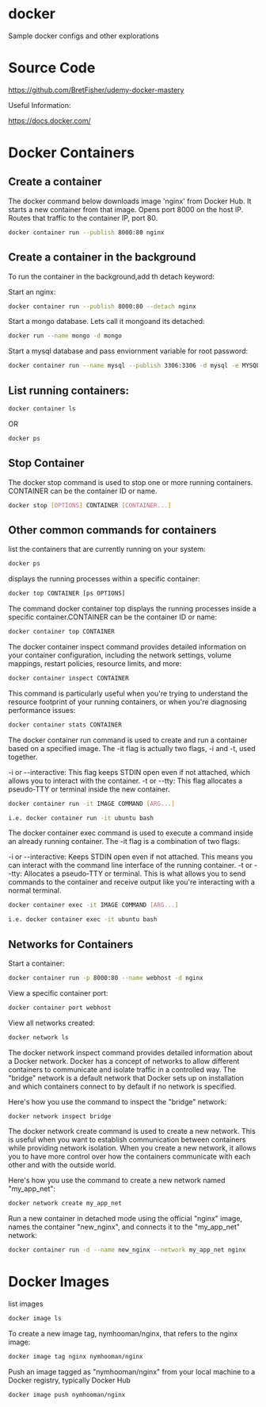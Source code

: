 # docker

Sample docker configs and other explorations

# Source Code

https://github.com/BretFisher/udemy-docker-mastery

Useful Information:

https://docs.docker.com/

# Docker Containers

## Create a container

The docker command below downloads image 'nginx' from Docker Hub. It starts a new container from that image. Opens port 8000 on the host IP. Routes that traffic to the container IP, port 80.

```sh
docker container run --publish 8000:80 nginx
```

## Create a container in the background

To run the container in the background,add th detach keyword:

Start an nginx:

```sh
docker container run --publish 8000:80 --detach nginx
```

Start a mongo database. Lets call it mongoand its detached:

```sh
docker run --name mongo -d mongo
```

Start a mysql database and pass enviornment variable for root password:

```sh
docker container run --name mysql --publish 3306:3306 -d mysql -e MYSQL_RANDOM_ROOT_PASSWORD=yes
```

## List running containers:

```sh
docker container ls
```

OR

```sh
docker ps
```

## Stop Container

The docker stop command is used to stop one or more running containers. CONTAINER can be the container ID or name.

```sh
docker stop [OPTIONS] CONTAINER [CONTAINER...]
```

## Other common commands for containers

list the containers that are currently running on your system:

```sh
docker ps
```

displays the running processes within a specific container:

```sh
docker top CONTAINER [ps OPTIONS]

```

The command docker container top displays the running processes inside a specific container.CONTAINER can be the container ID or name:

```sh
docker container top CONTAINER

```

The docker container inspect command provides detailed information on your container configuration, including the network settings, volume mappings, restart policies, resource limits, and more:

```sh
docker container inspect CONTAINER

```

This command is particularly useful when you're trying to understand the resource footprint of your running containers, or when you're diagnosing performance issues:

```sh
docker container stats CONTAINER

```

The docker container run command is used to create and run a container based on a specified image. The -it flag is actually two flags, -i and -t, used together.

-i or --interactive: This flag keeps STDIN open even if not attached, which allows you to interact with the container.
-t or --tty: This flag allocates a pseudo-TTY or terminal inside the new container.

```sh
docker container run -it IMAGE COMMAND [ARG...]

i.e. docker container run -it ubuntu bash
```

The docker container exec command is used to execute a command inside an already running container. The -it flag is a combination of two flags:

-i or --interactive: Keeps STDIN open even if not attached. This means you can interact with the command line interface of the running container.
-t or --tty: Allocates a pseudo-TTY or terminal. This is what allows you to send commands to the container and receive output like you're interacting with a normal terminal.

```sh
docker container exec -it IMAGE COMMAND [ARG...]

i.e. docker container exec -it ubuntu bash
```

## Networks for Containers

Start a container:

```sh
docker container run -p 8000:80 --name webhost -d nginx
```

View a specific container port:

```sh
docker container port webhost
```

View all networks created:

```sh
docker network ls
```

The docker network inspect command provides detailed information about a Docker network. Docker has a concept of networks to allow different containers to communicate and isolate traffic in a controlled way. The "bridge" network is a default network that Docker sets up on installation and which containers connect to by default if no network is specified.

Here's how you use the command to inspect the "bridge" network:

```sh
docker network inspect bridge

```

The docker network create command is used to create a new network. This is useful when you want to establish communication between containers while providing network isolation. When you create a new network, it allows you to have more control over how the containers communicate with each other and with the outside world.

Here's how you use the command to create a new network named "my_app_net":

```sh
docker network create my_app_net


```

Run a new container in detached mode using the official "nginx" image, names the container "new_nginx", and connects it to the "my_app_net" network:

```sh
docker container run -d --name new_nginx --network my_app_net nginx
```

# Docker Images

list images

```sh
docker image ls
```

To create a new image tag, nymhooman/nginx, that refers to the nginx image:

```sh
docker image tag nginx nymhooman/nginx
```

Push an image tagged as "nymhooman/nginx" from your local machine to a Docker registry, typically Docker Hub

```sh
docker image push nymhooman/nginx
```
